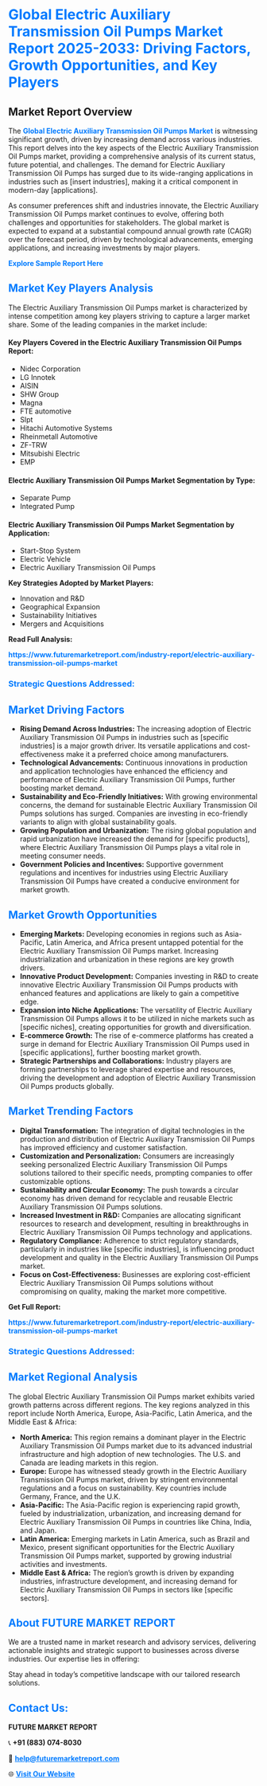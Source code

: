 <h1 style="color: #007BFF;">Global Electric Auxiliary Transmission Oil Pumps Market Report 2025-2033: Driving Factors, Growth Opportunities, and Key Players</h1>

<section id="overview">
<h2>Market Report Overview</h2>
<p>The <a href="https://www.futuremarketreport.com/industry-report/electric-auxiliary-transmission-oil-pumps-market" style="color: #007BFF; text-decoration: none;"><strong>Global Electric Auxiliary Transmission Oil Pumps Market</strong></a> is witnessing significant growth, driven by increasing demand across various industries. This report delves into the key aspects of the Electric Auxiliary Transmission Oil Pumps market, providing a comprehensive analysis of its current status, future potential, and challenges. The demand for Electric Auxiliary Transmission Oil Pumps has surged due to its wide-ranging applications in industries such as [insert industries], making it a critical component in modern-day [applications].</p>
<p>As consumer preferences shift and industries innovate, the Electric Auxiliary Transmission Oil Pumps market continues to evolve, offering both challenges and opportunities for stakeholders. The global market is expected to expand at a substantial compound annual growth rate (CAGR) over the forecast period, driven by technological advancements, emerging applications, and increasing investments by major players.</p>
</section>

<section id="overview">
<p><a href="https://www.futuremarketreport.com/request-sample/reportId=126644" style="color: #007BFF; text-decoration: none;"><strong>Explore Sample Report Here</strong></a></p>
</section>

<section id="key-players">
<h2 style="color: #007BFF;">Market Key Players Analysis</h2>
<p>The Electric Auxiliary Transmission Oil Pumps market is characterized by intense competition among key players striving to capture a larger market share. Some of the leading companies in the market include:</p>
<h4>Key Players Covered in the Electric Auxiliary Transmission Oil Pumps Report:</h4>
<ul><li>Nidec Corporation</li><li>LG Innotek</li><li>AISIN</li><li>SHW Group</li><li>Magna</li><li>FTE automotive</li><li>Slpt</li><li>Hitachi Automotive Systems</li><li>Rheinmetall Automotive</li><li>ZF-TRW</li><li>Mitsubishi Electric</li><li>EMP</li></ul>
<h4>Electric Auxiliary Transmission Oil Pumps Market Segmentation by Type:</h4>
<ul><li>Separate Pump</li><li>Integrated Pump</li></ul>

<h4>Electric Auxiliary Transmission Oil Pumps Market Segmentation by Application:</h4>
<ul><li>Start-Stop System</li><li>Electric Vehicle</li><li>Electric Auxiliary Transmission Oil Pumps</li></ul>
<p><strong>Key Strategies Adopted by Market Players:</strong></p>
<ul>
<li>Innovation and R&D</li>
<li>Geographical Expansion</li>
<li>Sustainability Initiatives</li>
<li>Mergers and Acquisitions</li>
</ul>
</section>

<section>
<p><strong>Read Full Analysis: </strong></p><a href="https://www.futuremarketreport.com/industry-report/electric-auxiliary-transmission-oil-pumps-market" style="color: #007BFF; text-decoration: none;"><strong>https://www.futuremarketreport.com/industry-report/electric-auxiliary-transmission-oil-pumps-market</strong></a>
<h3 style="color: #007BFF;">Strategic Questions Addressed:</h3>
</section>

<section id="driving-factors">
<h2 style="color: #007BFF;">Market Driving Factors</h2>
<ul>
<li><strong>Rising Demand Across Industries:</strong> The increasing adoption of Electric Auxiliary Transmission Oil Pumps in industries such as [specific industries] is a major growth driver. Its versatile applications and cost-effectiveness make it a preferred choice among manufacturers.</li>
<li><strong>Technological Advancements:</strong> Continuous innovations in production and application technologies have enhanced the efficiency and performance of Electric Auxiliary Transmission Oil Pumps, further boosting market demand.</li>
<li><strong>Sustainability and Eco-Friendly Initiatives:</strong> With growing environmental concerns, the demand for sustainable Electric Auxiliary Transmission Oil Pumps solutions has surged. Companies are investing in eco-friendly variants to align with global sustainability goals.</li>
<li><strong>Growing Population and Urbanization:</strong> The rising global population and rapid urbanization have increased the demand for [specific products], where Electric Auxiliary Transmission Oil Pumps plays a vital role in meeting consumer needs.</li>
<li><strong>Government Policies and Incentives:</strong> Supportive government regulations and incentives for industries using Electric Auxiliary Transmission Oil Pumps have created a conducive environment for market growth.</li>
</ul>
</section>

<section id="growth-opportunities">
<h2 style="color: #007BFF;">Market Growth Opportunities</h2>
<ul>
<li><strong>Emerging Markets:</strong> Developing economies in regions such as Asia-Pacific, Latin America, and Africa present untapped potential for the Electric Auxiliary Transmission Oil Pumps market. Increasing industrialization and urbanization in these regions are key growth drivers.</li>
<li><strong>Innovative Product Development:</strong> Companies investing in R&D to create innovative Electric Auxiliary Transmission Oil Pumps products with enhanced features and applications are likely to gain a competitive edge.</li>
<li><strong>Expansion into Niche Applications:</strong> The versatility of Electric Auxiliary Transmission Oil Pumps allows it to be utilized in niche markets such as [specific niches], creating opportunities for growth and diversification.</li>
<li><strong>E-commerce Growth:</strong> The rise of e-commerce platforms has created a surge in demand for Electric Auxiliary Transmission Oil Pumps used in [specific applications], further boosting market growth.</li>
<li><strong>Strategic Partnerships and Collaborations:</strong> Industry players are forming partnerships to leverage shared expertise and resources, driving the development and adoption of Electric Auxiliary Transmission Oil Pumps products globally.</li>
</ul>
</section>

<section id="trending-factors">
<h2 style="color: #007BFF;">Market Trending Factors</h2>
<ul>
<li><strong>Digital Transformation:</strong> The integration of digital technologies in the production and distribution of Electric Auxiliary Transmission Oil Pumps has improved efficiency and customer satisfaction.</li>
<li><strong>Customization and Personalization:</strong> Consumers are increasingly seeking personalized Electric Auxiliary Transmission Oil Pumps solutions tailored to their specific needs, prompting companies to offer customizable options.</li>
<li><strong>Sustainability and Circular Economy:</strong> The push towards a circular economy has driven demand for recyclable and reusable Electric Auxiliary Transmission Oil Pumps solutions.</li>
<li><strong>Increased Investment in R&D:</strong> Companies are allocating significant resources to research and development, resulting in breakthroughs in Electric Auxiliary Transmission Oil Pumps technology and applications.</li>
<li><strong>Regulatory Compliance:</strong> Adherence to strict regulatory standards, particularly in industries like [specific industries], is influencing product development and quality in the Electric Auxiliary Transmission Oil Pumps market.</li>
<li><strong>Focus on Cost-Effectiveness:</strong> Businesses are exploring cost-efficient Electric Auxiliary Transmission Oil Pumps solutions without compromising on quality, making the market more competitive.</li>
</ul>
</section>

<section>
<p><strong>Get Full Report: </strong></p><a href="https://www.futuremarketreport.com/industry-report/electric-auxiliary-transmission-oil-pumps-market" style="color: #007BFF; text-decoration: none;"><strong>https://www.futuremarketreport.com/industry-report/electric-auxiliary-transmission-oil-pumps-market</strong></a>
<h3 style="color: #007BFF;">Strategic Questions Addressed:</h3>
</section>


<section id="regional-analysis">
<h2 style="color: #007BFF;">Market Regional Analysis</h2>
<p>The global Electric Auxiliary Transmission Oil Pumps market exhibits varied growth patterns across different regions. The key regions analyzed in this report include North America, Europe, Asia-Pacific, Latin America, and the Middle East & Africa:</p>
<ul>
<li><strong>North America:</strong> This region remains a dominant player in the Electric Auxiliary Transmission Oil Pumps market due to its advanced industrial infrastructure and high adoption of new technologies. The U.S. and Canada are leading markets in this region.</li>
<li><strong>Europe:</strong> Europe has witnessed steady growth in the Electric Auxiliary Transmission Oil Pumps market, driven by stringent environmental regulations and a focus on sustainability. Key countries include Germany, France, and the U.K.</li>
<li><strong>Asia-Pacific:</strong> The Asia-Pacific region is experiencing rapid growth, fueled by industrialization, urbanization, and increasing demand for Electric Auxiliary Transmission Oil Pumps in countries like China, India, and Japan.</li>
<li><strong>Latin America:</strong> Emerging markets in Latin America, such as Brazil and Mexico, present significant opportunities for the Electric Auxiliary Transmission Oil Pumps market, supported by growing industrial activities and investments.</li>
<li><strong>Middle East & Africa:</strong> The region’s growth is driven by expanding industries, infrastructure development, and increasing demand for Electric Auxiliary Transmission Oil Pumps in sectors like [specific sectors].</li>
</ul>
</section>

<footer>
<h2 style="color: #007BFF;">About FUTURE MARKET REPORT</h2>
<p>We are a trusted name in market research and advisory services, delivering actionable insights and strategic support to businesses across diverse industries. Our expertise lies in offering:</p>

<p>Stay ahead in today’s competitive landscape with our tailored research solutions.</p>

<h2 style="color: #007BFF;">Contact Us:</h2>
<p><strong>FUTURE MARKET REPORT</strong></p>
<p>📞 <strong>+91 (883) 074-8030</strong></p>
<p>📧 <strong><a href="mailto:help@futuremarketreport.com" style="color: #007BFF;">help@futuremarketreport.com</a></strong></p>
<p>🌐 <strong><a href="https://www.futuremarketreport.com/" style="color: #007BFF;">Visit Our Website</a></strong></p>
</footer>